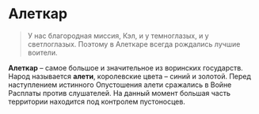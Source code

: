 # Алеткар

> У нас благородная миссия, Кэл, и у темноглазых, и у светлоглазых. Поэтому в Алеткаре всегда рождались лучшие воители.

**Алеткар** – самое большое и значительное из воринских государств. Народ называется **алети**, королевские цвета – синий и золотой. Перед наступлением истинного Опустошения алети сражались в Войне Расплаты против слушателей. На данный момент большая часть территории находится под контролем пустоносцев.
